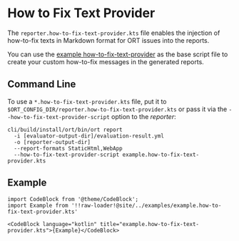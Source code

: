 # How to Fix Text Provider

The `reporter.how-to-fix-text-provider.kts` file enables the injection of how-to-fix texts in Markdown format for ORT
issues into the reports.

You can use the [example how-to-fix-text-provider](../../../examples/example.how-to-fix-text-provider.kts) as the base
script file to create your custom how-to-fix messages in the generated reports.

## Command Line

To use a `*.how-to-fix-text-provider.kts` file, put it to `$ORT_CONFIG_DIR/reporter.how-to-fix-text-provider.kts` or
pass it via the `--how-to-fix-text-provider-script` option to the *reporter*:

```shell
cli/build/install/ort/bin/ort report
  -i [evaluator-output-dir]/evaluation-result.yml
  -o [reporter-output-dir]
  --report-formats StaticHtml,WebApp
  --how-to-fix-text-provider-script example.how-to-fix-text-provider.kts
```

## Example

```mdx-code-block
import CodeBlock from '@theme/CodeBlock';
import Example from '!!raw-loader!@site/../examples/example.how-to-fix-text-provider.kts'

<CodeBlock language="kotlin" title="example.how-to-fix-text-provider.kts">{Example}</CodeBlock>
```
